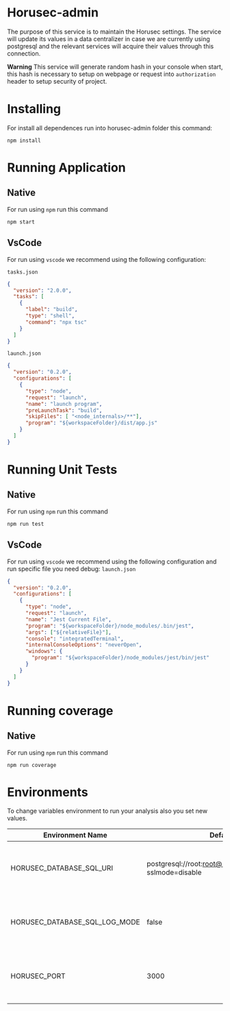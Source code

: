 # Horusec-admin

The purpose of this service is to maintain the Horusec settings.
The service will update its values in a data centralizer in case we are currently using postgresql and the relevant services will acquire their values through this connection.

**Warning**
This service will generate random hash in your console when start, this hash is necessary to setup on webpage or request into `authorization` header to setup security of project.

# Installing
For install all dependences run into horusec-admin folder this command:
```shell
npm install
```

# Running Application
## Native
For run using `npm` run this command
```
npm start
```

## VsCode
For run using `vscode` we recommend using the following configuration:

`tasks.json`
```json
{
  "version": "2.0.0",
  "tasks": [
    {
      "label": "build",
      "type": "shell",
      "command": "npx tsc"
    }
  ]
}
```

`launch.json`
```json
{
  "version": "0.2.0",
  "configurations": [
    {
      "type": "node",
      "request": "launch",
      "name": "launch program",
      "preLaunchTask": "build",
      "skipFiles": [ "<node_internals>/**"],
      "program": "${workspaceFolder}/dist/app.js"
    }
  ]
}
```

# Running Unit Tests
## Native
For run using `npm` run this command
```
npm run test
```

## VsCode
For run using `vscode` we recommend using the following configuration and run specific file you need debug:
`launch.json`
```json
{
  "version": "0.2.0",
  "configurations": [
    {
      "type": "node",
      "request": "launch",
      "name": "Jest Current File",
      "program": "${workspaceFolder}/node_modules/.bin/jest",
      "args": ["${relativeFile}"],
      "console": "integratedTerminal",
      "internalConsoleOptions": "neverOpen",
      "windows": {
        "program": "${workspaceFolder}/node_modules/jest/bin/jest"
      }
    }
  ]
}
```

# Running coverage
## Native
For run using `npm` run this command
```
npm run coverage
```

# Environments
To change variables environment to run your analysis also you set new values.

| Environment Name                              | Default Value                                                    | Description                                                  |
|-----------------------------------------------|------------------------------------------------------------------|--------------------------------------------------------------|
| HORUSEC_DATABASE_SQL_URI                      | postgresql://root:root@127.0.0.1:5432/horusec_db?sslmode=disable | This environment get uri to connect on database POSTGRES     |
| HORUSEC_DATABASE_SQL_LOG_MODE                 | false                                                            | This environment get bool to enable logs on POSTGRES         |
| HORUSEC_PORT                                  | 3000                                                             | This environment get the port that the service will start    |
